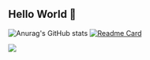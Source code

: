 ## Hello World 👋

![Anurag's GitHub stats](https://github-readme-stats.vercel.app/api?username=talfaza&show_icons=true&theme=github_dark&include_all_commits=true)
[![Readme Card](https://github-readme-stats.vercel.app/api/pin/?username=Talfaza&repo=dotfiles&theme=github_dark)](https://github.com/Talfaza/dotfiles)


![](https://i.giphy.com/media/v1.Y2lkPTc5MGI3NjExbTRjOW55bHN6a213d2NobnViMDJ1NTJvM2pqNjN0dnFoZ2F6bTRydCZlcD12MV9pbnRlcm5hbF9naWZfYnlfaWQmY3Q9Zw/kiWlpxD6hXmvTL8dio/giphy.gif)

